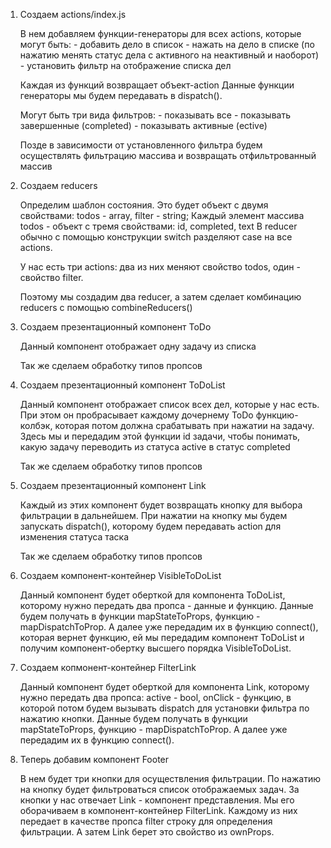 1. Создаем actions/index.js 

    В нем добавляем функции-генераторы для всех actions, которые могут быть: 
        - добавить дело в список
        - нажать на дело в списке (по нажатию менять статус дела с активного на неактивный и наоборот)
        - установить фильтр на отображение списка дел
    
    Каждая из функций возвращает объект-action
    Данные функции генераторы мы будем передавать в dispatch().

    Могут быть три вида фильтров:
        - показывать все
        - показывать завершенные (completed)
        - показывать активные (ective)

    Позде в зависимости от установленного фильтра будем осуществлять фильтрацию массива и возвращать отфильтрованный массив

2. Создаем reducers

    Определим шаблон состояния. Это будет объект с двумя свойствами: todos - array, filter - string;
    Каждый элемент массива todos - объект с тремя свойствами: id, completed, text
    В reducer обычно с помощью конструкции switch разделяют case на все actions.

    У нас есть три actions: два из них меняют свойство todos, один - свойство filter.

    Поэтому мы создадим два reducer, а затем сделает комбинацию reducers с помощью combineReducers()

3. Создаем презентационный компонент ToDo

    Данный компонент отображает одну задачу из списка

    Так же сделаем обработку типов пропсов

4. Создаем презентационный компонент ToDoList

    Данный компонент отображает список всех дел, которые у нас есть. При этом он пробрасывает каждому дочернему ToDo функцию-колбэк, которая потом должна срабатывать при нажатии на задачу. Здесь мы и передадим этой функции id задачи, чтобы понимать, какую задачу переводить из статуса active в статус completed

    Так же сделаем обработку типов пропсов

5. Создаем презентационный компонент Link

    Каждый из этих компонент будет возвращать кнопку для выбора фильтрации в дальнейшем. При нажатии на кнопку мы будем запускать dispatch(), которому будем передавать action для изменения статуса таска

    Так же сделаем обработку типов пропсов

6. Создаем компонент-контейнер VisibleToDoList

    Данный компонент будет оберткой для компонента ToDoList, которому нужно передать два пропса - данные и функцию. Данные будем получать в функции mapStateToProps, функцию - mapDispatchToProp. А далее уже передадим их в функцию connect(), которая вернет функцию, ей мы передадим компонент ToDoList и получим компонент-обертку высшего порядка VisibleToDoList.

7. Создаем копмонент-контейнер FilterLink

    Данный компонент будет оберткой для компонента Link, которому нужно передать два пропса: active - bool, onClick - функцию, в которой потом будем вызывать dispatch для установки фильтра по нажатию кнопки. Данные будем получать в функции mapStateToProps, функцию - mapDispatchToProp. А далее уже передадим их в функцию connect(). 

8. Теперь добавим компонент Footer

    В нем будет три кнопки для осуществления фильтрации. По нажатию на кнопку будет фильтроваться список отображаемых задач. За кнопки у нас отвечает Link - компонент представления. Мы его оборачиваем в компонент-контейнер FilterLink. Каждому из них передает в качестве пропса filter строку для определения фильтрации. А затем Link берет это свойство из ownProps.